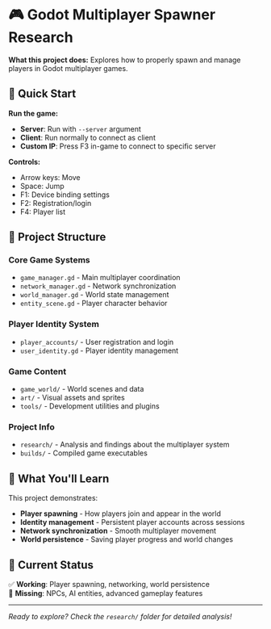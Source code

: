 # 🎮 Godot Multiplayer Spawner Research

**What this project does:** Explores how to properly spawn and manage players in Godot multiplayer games.

## 🚀 Quick Start

**Run the game:**
- **Server**: Run with `--server` argument  
- **Client**: Run normally to connect as client
- **Custom IP**: Press F3 in-game to connect to specific server

**Controls:**
- Arrow keys: Move
- Space: Jump  
- F1: Device binding settings
- F2: Registration/login
- F4: Player list

## 📁 Project Structure

### Core Game Systems
- `game_manager.gd` - Main multiplayer coordination
- `network_manager.gd` - Network synchronization  
- `world_manager.gd` - World state management
- `entity_scene.gd` - Player character behavior

### Player Identity System  
- `player_accounts/` - User registration and login
- `user_identity.gd` - Player identity management

### Game Content
- `game_world/` - World scenes and data
- `art/` - Visual assets and sprites
- `tools/` - Development utilities and plugins

### Project Info
- `research/` - Analysis and findings about the multiplayer system
- `builds/` - Compiled game executables

## 🎯 What You'll Learn

This project demonstrates:
- **Player spawning** - How players join and appear in the world
- **Identity management** - Persistent player accounts across sessions  
- **Network synchronization** - Smooth multiplayer movement
- **World persistence** - Saving player progress and world changes

## 🔧 Current Status

✅ **Working**: Player spawning, networking, world persistence  
🚧 **Missing**: NPCs, AI entities, advanced gameplay features

---
*Ready to explore? Check the `research/` folder for detailed analysis!*